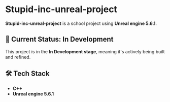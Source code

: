 # Stupid-inc-unreal-project

**Stupid-inc-unreal-project** is a school project using **Unreal engine 5.6.1**.

## 🚧 Current Status: In Development

This project is in the **In Development stage**, meaning it's actively being built and refined.

## 🛠️ Tech Stack

- **C++**
- **Unreal engine 5.6.1**
